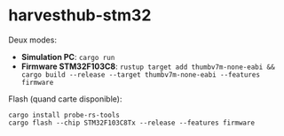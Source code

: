 # harvesthub-stm32

Deux modes:
- **Simulation PC**: `cargo run`
- **Firmware STM32F103C8**: `rustup target add thumbv7m-none-eabi && cargo build --release --target thumbv7m-none-eabi --features firmware`

Flash (quand carte disponible):
```
cargo install probe-rs-tools
cargo flash --chip STM32F103C8Tx --release --features firmware
```

